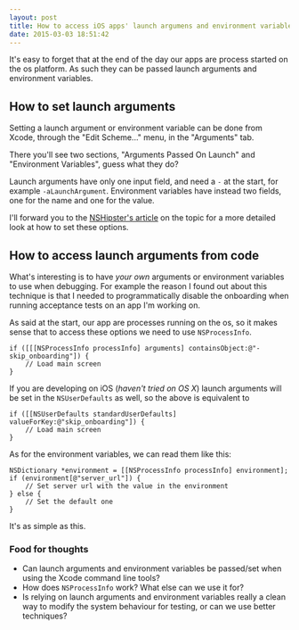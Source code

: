 ```yaml
---
layout: post
title: How to access iOS apps' launch argumens and environment variables from code
date: 2015-03-03 18:51:42
---
```


It's easy to forget that at the end of the day our apps are process started on the os platform. As such they can be passed launch arguments and environment variables.

## How to set launch arguments

Setting a launch argument or environment variable can be done from Xcode, through the "Edit Scheme..." menu, in the "Arguments" tab.

There you'll see two sections, "Arguments Passed On Launch" and "Environment Variables", guess what they do?

Launch arguments have only one input field, and need a `-` at the start, for example `-aLaunchArgument`. Environment variables have instead two fields, one for the name and one for the value.

I'll forward you to the [NSHipster's article](http://nshipster.com/launch-arguments-and-environment-variables/) on the topic for a more detailed look at how to set these options.

## How to access launch arguments from code

What's interesting is to have _your own_ arguments or environment variables to use when debugging. For example the reason I found out about this technique is that I needed to programmatically disable the onboarding when running acceptance tests on an app I'm working on.

As said at the start, our app are processes running on the os, so it makes sense that to access these options we need to use `NSProcessInfo`.

```objc
if ([[[NSProcessInfo processInfo] arguments] containsObject:@"-skip_onboarding"]) {
    // Load main screen
}
```

If you are developing on iOS (_haven't tried on OS X_) launch arguments will be set in the `NSUserDefaults` as well, so the above is equivalent to

```objc
if ([[NSUserDefaults standardUserDefaults] valueForKey:@"skip_onboarding"]) {
    // Load main screen
}
```

As for the environment variables, we can read them like this:

```objc
NSDictionary *environment = [[NSProcessInfo processInfo] environment];
if (environment[@"server_url"]) {
    // Set server url with the value in the environment
} else {
    // Set the default one
}
```

It's as simple as this.

### Food for thoughts

* Can launch arguments and environment variables be passed/set when using the Xcode command line tools?
* How does `NSProcessInfo` work? What else can we use it for?
* Is relying on launch arguments and environment variables really a clean way to modify the system behaviour for testing, or can we use better techniques?
